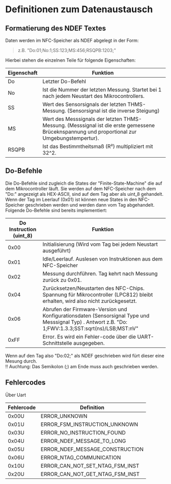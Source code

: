 # Definitionen zum Datenaustausch

## Formatierung des NDEF Textes
Daten werden im NFC-Speicher als NDEF abgelegt in der Form:  
> z.B. "Do:01;No:1;SS:123;MS:456;RSQPB:1203;"

Hierbei stehen die einzelnen Teile für folgende Eigenschaften:

Eigenschaft| Funktion
-------------- | --------
Do | Letzter Do-Befehl
No | Ist die Nummer der letzten Messung. Startet bei 1 nach jedem Neustart des Mikrocontrollers.
SS | Wert des Sensorsignals der letzten THMS-Messung. (Sensorsignal ist die inverse Steigung)
MS | Wert des Messsignals der letzten THMS-Messung. (Messsignal ist die erste gemessene Brüceknspannung und proportional zur Umgebungstempertur).
RSQPB | Ist das Bestimmtheitsmaß (R²) multipliziert mit 32^2.


## Do-Befehle
Die Do-Befehle sind zugleich die States der "Finite-State-Machine" die auf dem Mikrocontroller läuft.
Sie werden auf dem NFC-Speicher nach dem "Do:" angezeigt als HEX-ASCII, sind auf dem Tag aber als uint_8 gehandelt.
Wenn der Tag im Leerlauf (0x01) ist können neue States in den NFC-Speicher geschrieben werden und werden dann vom Tag abgehandelt.
Folgende Do-Befehle sind bereits implementiert:

Do Instruction (uint_8) | Funktion
-------------- | --------
0x00  | Initialisierung (Wird vom Tag bei jedem Neustart ausgeführt)
0x01  | Idle/Leerlauf. Auslesen von Instruktionen aus dem NFC-Speicher
0x02  | Messung durchführen. Tag kehrt nach Messung zurück zu 0x01.
0x04  | Zurücksetzen/Neustarten des NFC-Chips. Spannung für Mikrocontroller (LPC812) bleibt erhalten, wird also nicht zurückgesetzt.
0x06  | Abrufen der Firmware-Version und Konfigurationsdaten (Sensorsignal Type und Messsignal Typ) . Antwort z.B. "Do: 1;FWV:1.3.3;SST:sqrt(ns)/LSB;MST:nV"
0xFF  | Error. Es wird ein Fehler-code über die UART-Schnittstelle ausgegeben.

Wenn auf den Tag also "Do:02;" als NDEF geschrieben wird fürt dieser eine Mesung durch.  
!! Auchtung: Das Semikolon (;) am Ende muss auch geschrieben werden.

## Fehlercodes
Über Uart

Fehlercode| Definition
-------------- | --------
0x00U | ERROR_UNKNOWN					
0x01U | ERROR_FSM_INSTRUCTION_UNKNOWN	
0x03U | ERROR_NO_INSTRUCTION_FOUND		
0x04U | ERROR_NDEF_MESSAGE_TO_LONG		
0x05U | ERROR_NDEF_MESSAGE_CONSTRUCTION
0x06U | ERROR_NTAG_COMMUNICATION		
0x10U | ERROR_CAN_NOT_SET_NTAG_FSM_INST
0x20U | ERROR_CAN_NOT_GET_NTAG_FSM_INST
